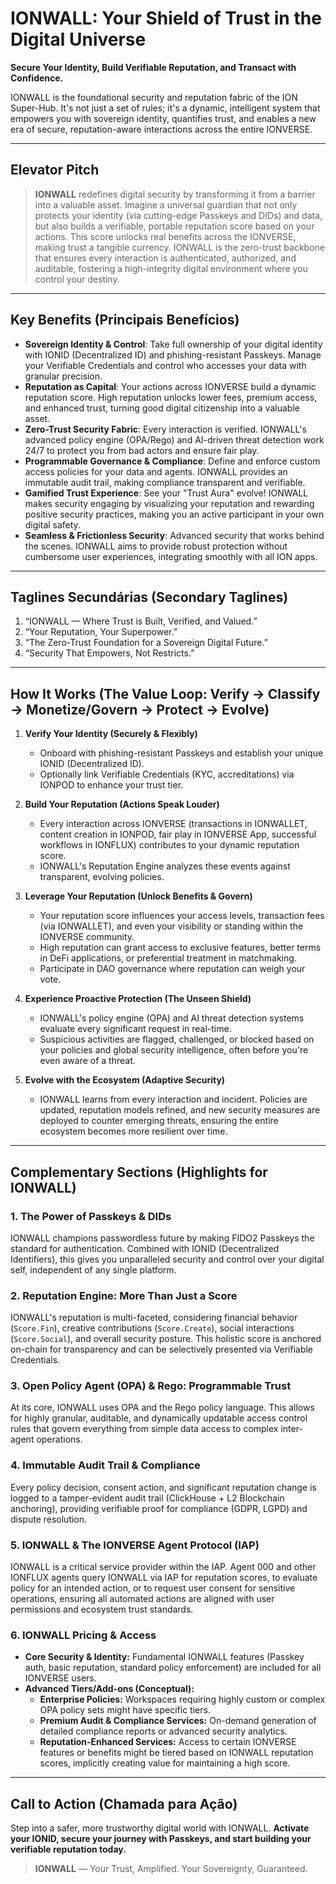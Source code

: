 # IONWALL: Your Shield of Trust in the Digital Universe

**Secure Your Identity, Build Verifiable Reputation, and Transact with Confidence.**

IONWALL is the foundational security and reputation fabric of the ION Super-Hub. It's not just a set of rules; it's a dynamic, intelligent system that empowers you with sovereign identity, quantifies trust, and enables a new era of secure, reputation-aware interactions across the entire IONVERSE.

---

## Elevator Pitch

> **IONWALL** redefines digital security by transforming it from a barrier into a valuable asset. Imagine a universal guardian that not only protects your identity (via cutting-edge Passkeys and DIDs) and data, but also builds a verifiable, portable reputation score based on your actions. This score unlocks real benefits across the IONVERSE, making trust a tangible currency. IONWALL is the zero-trust backbone that ensures every interaction is authenticated, authorized, and auditable, fostering a high-integrity digital environment where you control your destiny.

---

## Key Benefits (Principais Benefícios)

*   **Sovereign Identity & Control**: Take full ownership of your digital identity with IONID (Decentralized ID) and phishing-resistant Passkeys. Manage your Verifiable Credentials and control who accesses your data with granular precision.
*   **Reputation as Capital**: Your actions across IONVERSE build a dynamic reputation score. High reputation unlocks lower fees, premium access, and enhanced trust, turning good digital citizenship into a valuable asset.
*   **Zero-Trust Security Fabric**: Every interaction is verified. IONWALL's advanced policy engine (OPA/Rego) and AI-driven threat detection work 24/7 to protect you from bad actors and ensure fair play.
*   **Programmable Governance & Compliance**: Define and enforce custom access policies for your data and agents. IONWALL provides an immutable audit trail, making compliance transparent and verifiable.
*   **Gamified Trust Experience**: See your "Trust Aura" evolve! IONWALL makes security engaging by visualizing your reputation and rewarding positive security practices, making you an active participant in your own digital safety.
*   **Seamless & Frictionless Security**: Advanced security that works behind the scenes. IONWALL aims to provide robust protection without cumbersome user experiences, integrating smoothly with all ION apps.

---

## Taglines Secundárias (Secondary Taglines)

1.  “IONWALL — Where Trust is Built, Verified, and Valued.”
2.  “Your Reputation, Your Superpower.”
3.  “The Zero-Trust Foundation for a Sovereign Digital Future.”
4.  “Security That Empowers, Not Restricts.”

---

## How It Works (The Value Loop: Verify → Classify → Monetize/Govern → Protect → Evolve)

1.  **Verify Your Identity (Securely & Flexibly)**
    *   Onboard with phishing-resistant Passkeys and establish your unique IONID (Decentralized ID).
    *   Optionally link Verifiable Credentials (KYC, accreditations) via IONPOD to enhance your trust tier.

2.  **Build Your Reputation (Actions Speak Louder)**
    *   Every interaction across IONVERSE (transactions in IONWALLET, content creation in IONPOD, fair play in IONVERSE App, successful workflows in IONFLUX) contributes to your dynamic reputation score.
    *   IONWALL's Reputation Engine analyzes these events against transparent, evolving policies.

3.  **Leverage Your Reputation (Unlock Benefits & Govern)**
    *   Your reputation score influences your access levels, transaction fees (via IONWALLET), and even your visibility or standing within the IONVERSE community.
    *   High reputation can grant access to exclusive features, better terms in DeFi applications, or preferential treatment in matchmaking.
    *   Participate in DAO governance where reputation can weigh your vote.

4.  **Experience Proactive Protection (The Unseen Shield)**
    *   IONWALL's policy engine (OPA) and AI threat detection systems evaluate every significant request in real-time.
    *   Suspicious activities are flagged, challenged, or blocked based on your policies and global security intelligence, often before you're even aware of a threat.

5.  **Evolve with the Ecosystem (Adaptive Security)**
    *   IONWALL learns from every interaction and incident. Policies are updated, reputation models refined, and new security measures are deployed to counter emerging threats, ensuring the entire ecosystem becomes more resilient over time.

---

## Complementary Sections (Highlights for IONWALL)

### 1. **The Power of Passkeys & DIDs**
IONWALL champions passwordless future by making FIDO2 Passkeys the standard for authentication. Combined with IONID (Decentralized Identifiers), this gives you unparalleled security and control over your digital self, independent of any single platform.

### 2. **Reputation Engine: More Than Just a Score**
IONWALL's reputation is multi-faceted, considering financial behavior (`Score.Fin`), creative contributions (`Score.Create`), social interactions (`Score.Social`), and overall security posture. This holistic score is anchored on-chain for transparency and can be selectively presented via Verifiable Credentials.

### 3. **Open Policy Agent (OPA) & Rego: Programmable Trust**
At its core, IONWALL uses OPA and the Rego policy language. This allows for highly granular, auditable, and dynamically updatable access control rules that govern everything from simple data access to complex inter-agent operations.

### 4. **Immutable Audit Trail & Compliance**
Every policy decision, consent action, and significant reputation change is logged to a tamper-evident audit trail (ClickHouse + L2 Blockchain anchoring), providing verifiable proof for compliance (GDPR, LGPD) and dispute resolution.

### 5. **IONWALL & The IONVERSE Agent Protocol (IAP)**
IONWALL is a critical service provider within the IAP. Agent 000 and other IONFLUX agents query IONWALL via IAP for reputation scores, to evaluate policy for an intended action, or to request user consent for sensitive operations, ensuring all automated actions are aligned with user permissions and ecosystem trust standards.

### 6. **IONWALL Pricing & Access**
*   **Core Security & Identity:** Fundamental IONWALL features (Passkey auth, basic reputation, standard policy enforcement) are included for all IONVERSE users.
*   **Advanced Tiers/Add-ons (Conceptual):**
    *   **Enterprise Policies:** Workspaces requiring highly custom or complex OPA policy sets might have specific tiers.
    *   **Premium Audit & Compliance Services:** On-demand generation of detailed compliance reports or advanced security analytics.
    *   **Reputation-Enhanced Services:** Access to certain IONVERSE features or benefits might be tiered based on IONWALL reputation scores, implicitly creating value for maintaining a high score.

---

## Call to Action (Chamada para Ação)

Step into a safer, more trustworthy digital world with IONWALL.
**Activate your IONID, secure your journey with Passkeys, and start building your verifiable reputation today.**

> **IONWALL** — Your Trust, Amplified. Your Sovereignty, Guaranteed.
